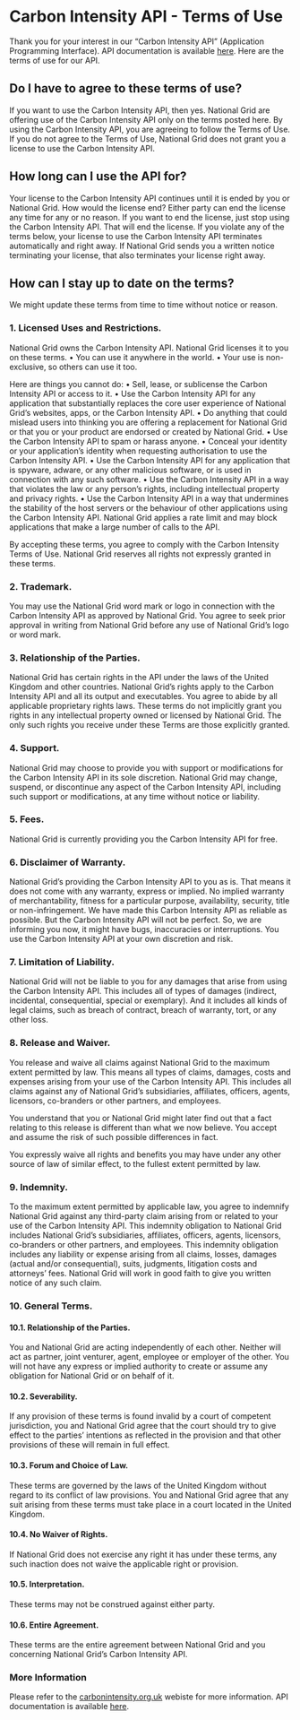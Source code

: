 # Carbon Intensity API - Terms of Use

Thank you for your interest in our “Carbon Intensity API” (Application Programming Interface). API documentation is available [here](https://carbon-intensity.github.io/api-definitions/#carbon-intensity-api-v1-0-0). Here are the terms of use for our API.

## Do I have to agree to these terms of use? 
If you want to use the Carbon Intensity API, then yes. National Grid are offering use of the Carbon Intensity API only on the terms posted here. By using the Carbon Intensity API, you are agreeing to follow the Terms of Use. If you do not agree to the Terms of Use, National Grid does not grant you a license to use the Carbon Intensity API.

## How long can I use the API for? 
Your license to the Carbon Intensity API continues until it is ended by you or National Grid.
How would the license end? Either party can end the license any time for any or no reason. If you want to end the license, just stop using the Carbon Intensity API. That will end the license. If you violate any of the terms below, your license to use the Carbon Intensity API terminates automatically and right away. If National Grid sends you a written notice terminating your license, that also terminates your license right away.

## How can I stay up to date on the terms? 
We might update these terms from time to time without notice or reason.

### 1.	Licensed Uses and Restrictions.
National Grid owns the Carbon Intensity API. National Grid licenses it to you on these terms.
•	You can use it anywhere in the world.
•	Your use is non-exclusive, so others can use it too.

Here are things you cannot do:
•	Sell, lease, or sublicense the Carbon Intensity API or access to it.
•	Use the Carbon Intensity API for any application that substantially replaces the core user experience of National Grid’s websites, apps, or the Carbon Intensity API.
•	Do anything that could mislead users into thinking you are offering a replacement for National Grid or that you or your product are endorsed or created by National Grid.
•	Use the Carbon Intensity API to spam or harass anyone.
•	Conceal your identity or your application’s identity when requesting authorisation to use the Carbon Intensity API.
•	Use the Carbon Intensity API for any application that is spyware, adware, or any other malicious software, or is used in connection with any such software.
•	Use the Carbon Intensity API in a way that violates the law or any person’s rights, including intellectual property and privacy rights.
•	Use the Carbon Intensity API in a way that undermines the stability of the host servers or the behaviour of other applications using the Carbon Intensity API. National Grid applies a rate limit and may block applications that make a large number of calls to the API.

By accepting these terms, you agree to comply with the Carbon Intensity Terms of Use. National Grid reserves all rights not expressly granted in these terms.

### 2. Trademark.
You may use the National Grid word mark or logo in connection with the Carbon Intensity API as approved by National Grid. You agree to seek prior approval in writing from National Grid before any use of National Grid’s logo or word mark.

### 3. Relationship of the Parties.
National Grid has certain rights in the API under the laws of the United Kingdom and other countries. National Grid’s rights apply to the Carbon Intensity API and all its output and executables. You agree to abide by all applicable proprietary rights laws.
These terms do not implicitly grant you rights in any intellectual property owned or licensed by National Grid. The only such rights you receive under these Terms are those explicitly granted.

### 4. Support.
National Grid may choose to provide you with support or modifications for the Carbon Intensity API in its sole discretion. National Grid may change, suspend, or discontinue any aspect of the Carbon Intensity API, including such support or modifications, at any time without notice or liability.

### 5. Fees.
National Grid is currently providing you the Carbon Intensity API for free.

### 6. Disclaimer of Warranty.
National Grid’s providing the Carbon Intensity API to you as is. That means it does not come with any warranty, express or implied. No implied warranty of merchantability, fitness for a particular purpose, availability, security, title or non-infringement. We have made this Carbon Intensity API as reliable as possible. But the Carbon Intensity API will not be perfect. So, we are informing you now, it might have bugs, inaccuracies or interruptions. You use the Carbon Intensity API at your own discretion and risk.

### 7. Limitation of Liability.
National Grid will not be liable to you for any damages that arise from using the Carbon Intensity API. This includes all of types of damages (indirect, incidental, consequential, special or exemplary). And it includes all kinds of legal claims, such as breach of contract, breach of warranty, tort, or any other loss.

### 8. Release and Waiver.
You release and waive all claims against National Grid to the maximum extent permitted by law. This means all types of claims, damages, costs and expenses arising from your use of the Carbon Intensity API. This includes all claims against any of National Grid’s subsidiaries, affiliates, officers, agents, licensors, co-branders or other partners, and employees.

You understand that you or National Grid might later find out that a fact relating to this release is different than what we now believe. You accept and assume the risk of such possible differences in fact.

You expressly waive all rights and benefits you may have under any other source of law of similar effect, to the fullest extent permitted by law.

### 9. Indemnity.
To the maximum extent permitted by applicable law, you agree to indemnify National Grid against any third-party claim arising from or related to your use of the Carbon Intensity API. This indemnity obligation to National Grid includes National Grid’s subsidiaries, affiliates, officers, agents, licensors, co-branders or other partners, and employees. This indemnity obligation includes any liability or expense arising from all claims, losses, damages (actual and/or consequential), suits, judgments, litigation costs and attorneys’ fees. National Grid will work in good faith to give you written notice of any such claim.

### 10. General Terms.
#### 10.1. Relationship of the Parties. 
You and National Grid are acting independently of each other. Neither will act as partner, joint venturer, agent, employee or employer of the other. You will not have any express or implied authority to create or assume any obligation for National Grid or on behalf of it.
#### 10.2. Severability. 
If any provision of these terms is found invalid by a court of competent jurisdiction, you and National Grid agree that the court should try to give effect to the parties’ intentions as reflected in the provision and that other provisions of these will remain in full effect.
#### 10.3. Forum and Choice of Law. 
These terms are governed by the laws of the United Kingdom without regard to its conflict of law provisions. You and National Grid agree that any suit arising from these terms must take place in a court located in the United Kingdom.
#### 10.4. No Waiver of Rights. 
If National Grid does not exercise any right it has under these terms, any such inaction does not waive the applicable right or provision.
#### 10.5. Interpretation. 
These terms may not be construed against either party.
#### 10.6. Entire Agreement. 
These terms are the entire agreement between National Grid and you concerning National Grid’s Carbon Intensity API.

### More Information
Please refer to the [carbonintensity.org.uk](http://carbonintensity.org.uk) webiste for more information. API documentation is available [here](https://carbon-intensity.github.io/api-definitions/#carbon-intensity-api-v1-0-0).

